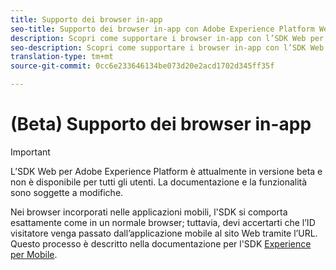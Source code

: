 ```yaml
---
title: Supporto dei browser in-app
seo-title: Supporto dei browser in-app con Adobe Experience Platform Web SDK
description: Scopri come supportare i browser in-app con l’SDK Web per la piattaforma Experience
seo-description: Scopri come supportare i browser in-app con l’SDK Web per la piattaforma Experience
translation-type: tm+mt
source-git-commit: 0cc6e233646134be073d20e2acd1702d345ff35f

---
```



# (Beta) Supporto dei browser in-app

>[!IMPORTANT]
>
>L’SDK Web per Adobe Experience Platform è attualmente in versione beta e non è disponibile per tutti gli utenti. La documentazione e la funzionalità sono soggette a modifiche.

Nei browser incorporati nelle applicazioni mobili, l&#39;SDK si comporta esattamente come in un normale browser; tuttavia, devi accertarti che l’ID visitatore venga passato dall’applicazione mobile al sito Web tramite l’URL. Questo processo è descritto nella documentazione per l&#39;SDK [Experience per Mobile](https://docs.adobe.com/content/help/en/mobile-services/ios/sdk-reference-ios/hybrid-app.html).
